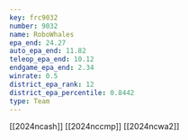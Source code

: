```yaml
---
key: frc9032
number: 9032
name: RoboWhales
epa_end: 24.27
auto_epa_end: 11.82
teleop_epa_end: 10.12
endgame_epa_end: 2.34
winrate: 0.5
district_epa_rank: 12
district_epa_percentile: 0.8442
type: Team
---
```

[[2024ncash]]
[[2024nccmp]]
[[2024ncwa2]]
